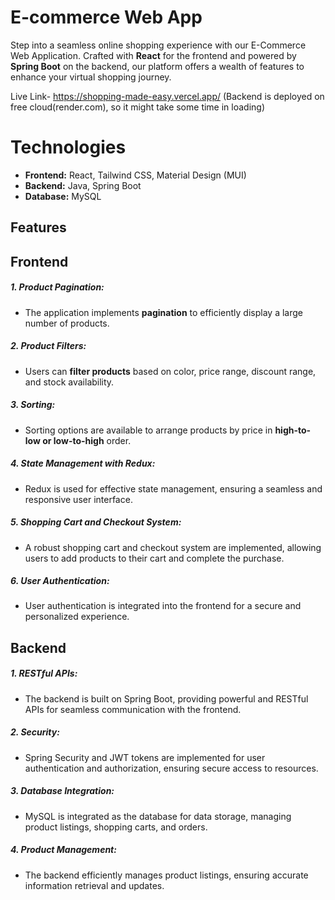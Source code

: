 # E-commerce Web App
Step into a seamless online shopping experience with our E-Commerce Web Application. Crafted with **React** for the frontend and powered by **Spring Boot** on the backend, our platform offers a wealth of features to enhance your virtual shopping journey.

Live Link- https://shopping-made-easy.vercel.app/ (Backend is deployed on free cloud(render.com), so it might take some time in loading)

# Technologies
- **Frontend:** React, Tailwind CSS, Material Design (MUI)
- **Backend:** Java, Spring Boot
- **Database:** MySQL

## Features
## Frontend
##### 1. Product Pagination:
- The application implements **pagination** to efficiently display a large number of products.

##### 2. Product Filters:
- Users can **filter products** based on color, price range, discount range, and stock availability.

##### 3. Sorting:
- Sorting options are available to arrange products by price in **high-to-low or low-to-high** order.

##### 4. State Management with Redux:
- Redux is used for effective state management, ensuring a seamless and responsive user interface.

##### 5. Shopping Cart and Checkout System:
- A robust shopping cart and checkout system are implemented, allowing users to add products to their cart and complete the purchase.

##### 6. User Authentication:
- User authentication is integrated into the frontend for a secure and personalized experience.

## Backend
##### 1. RESTful APIs:
- The backend is built on Spring Boot, providing powerful and RESTful APIs for seamless communication with the frontend.

##### 2. Security:
- Spring Security and JWT tokens are implemented for user authentication and authorization, ensuring secure access to resources.

##### 3. Database Integration:
- MySQL is integrated as the database for data storage, managing product listings, shopping carts, and orders.

##### 4. Product Management:
- The backend efficiently manages product listings, ensuring accurate information retrieval and updates.

